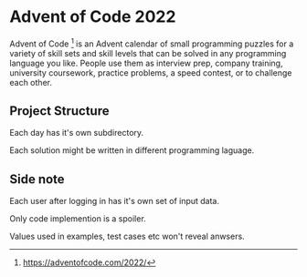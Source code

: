 # Advent of Code 2022

Advent of Code [^1] is an Advent calendar of small programming puzzles for a variety of skill sets and skill levels that can be solved in any programming language you like. People use them as interview prep, company training, university coursework, practice problems, a speed contest, or to challenge each other.

[^1]: https://adventofcode.com/2022/


## Project Structure

Each day has it's own subdirectory.

Each solution might be written in different programming laguage.

## Side note

Each user after logging in has it's own set of input data.

Only code implemention is a spoiler.

Values used in examples, test cases etc won't reveal anwsers.
